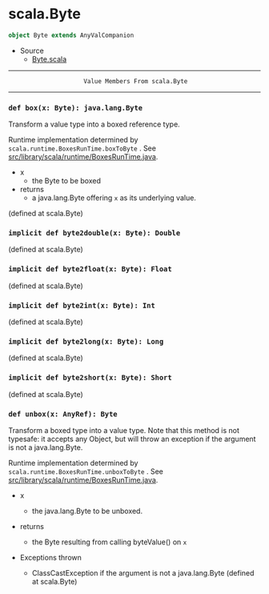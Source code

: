 
#                                  scala.Byte                                  #

```scala
object Byte extends AnyValCompanion
```

* Source
  * [Byte.scala](https://github.com/scala/scala/tree/6d09a1ba5f/src/library/scala/Byte.scala#L1)


--------------------------------------------------------------------------------
                         Value Members From scala.Byte
--------------------------------------------------------------------------------


### `def box(x: Byte): java.lang.Byte`                                       ###

Transform a value type into a boxed reference type.

Runtime implementation determined by `scala.runtime.BoxesRunTime.boxToByte` .
See
[src/library/scala/runtime/BoxesRunTime.java](https://github.com/scala/scala).

* x
  * the Byte to be boxed
* returns
  * a java.lang.Byte offering `x` as its underlying value.

(defined at scala.Byte)


### `implicit def byte2double(x: Byte): Double`                              ###

(defined at scala.Byte)


### `implicit def byte2float(x: Byte): Float`                                ###

(defined at scala.Byte)


### `implicit def byte2int(x: Byte): Int`                                    ###

(defined at scala.Byte)


### `implicit def byte2long(x: Byte): Long`                                  ###

(defined at scala.Byte)


### `implicit def byte2short(x: Byte): Short`                                ###

(defined at scala.Byte)


### `def unbox(x: AnyRef): Byte`                                             ###

Transform a boxed type into a value type. Note that this method is not typesafe:
it accepts any Object, but will throw an exception if the argument is not a
java.lang.Byte.

Runtime implementation determined by `scala.runtime.BoxesRunTime.unboxToByte` .
See
[src/library/scala/runtime/BoxesRunTime.java](https://github.com/scala/scala).

* x
  * the java.lang.Byte to be unboxed.
* returns
  * the Byte resulting from calling byteValue() on `x`

* Exceptions thrown
  * ClassCastException if the argument is not a java.lang.Byte
(defined at scala.Byte)
